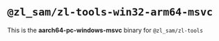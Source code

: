 # `@zl_sam/zl-tools-win32-arm64-msvc`

This is the **aarch64-pc-windows-msvc** binary for `@zl_sam/zl-tools`
